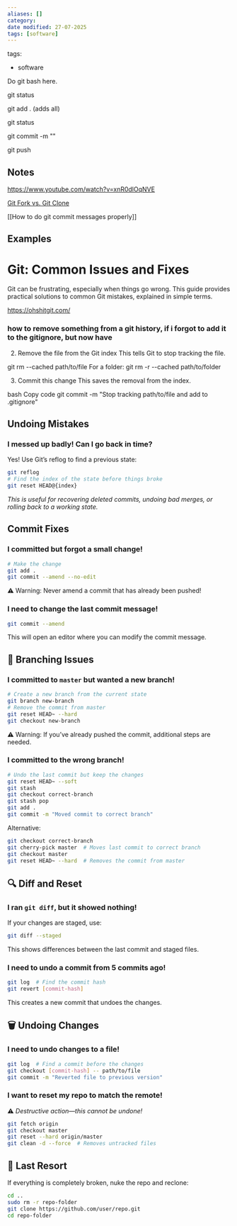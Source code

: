 ```yaml
---
aliases: []
category:
date modified: 27-07-2025
tags: [software]
---
```


tags:
  - software

Do git bash here.

git status

git add . (adds all)

git status

git commit -m ""

git push

## Notes

https://www.youtube.com/watch?v=xnR0dlOqNVE

[Git Fork vs. Git Clone](https://www.youtube.com/watch?v=6YQxkxw8nhE)

[[How to do git commit messages properly]]

## Examples


# Git: Common Issues and Fixes

Git can be frustrating, especially when things go wrong. This guide provides practical solutions to common Git mistakes, explained in simple terms.

https://ohshitgit.com/

### how to remove something from a git history, if i forgot to add it to the gitignore, but now have

2. Remove the file from the Git index
This tells Git to stop tracking the file.

git rm --cached path/to/file
For a folder:
git rm -r --cached path/to/folder

3. Commit this change
This saves the removal from the index.

bash
Copy code
git commit -m "Stop tracking path/to/file and add to .gitignore"


## Undoing Mistakes

### I messed up badly! Can I go back in time?

Yes! Use Git’s reflog to find a previous state:

```bash
git reflog
# Find the index of the state before things broke
git reset HEAD@{index}
```

_This is useful for recovering deleted commits, undoing bad merges, or rolling back to a working state._

## Commit Fixes

### I committed but forgot a small change!

```bash
# Make the change
git add .
git commit --amend --no-edit
```

⚠ Warning: Never amend a commit that has already been pushed!

### I need to change the last commit message!

```bash
git commit --amend
```

This will open an editor where you can modify the commit message.



## 🔀 Branching Issues

### I committed to `master` but wanted a new branch!

```bash
# Create a new branch from the current state
git branch new-branch
# Remove the commit from master
git reset HEAD~ --hard
git checkout new-branch
```

⚠ Warning: If you’ve already pushed the commit, additional steps are needed.

### I committed to the wrong branch!

```bash
# Undo the last commit but keep the changes
git reset HEAD~ --soft
git stash
git checkout correct-branch
git stash pop
git add .
git commit -m "Moved commit to correct branch"
```

Alternative:

```bash
git checkout correct-branch
git cherry-pick master  # Moves last commit to correct branch
git checkout master
git reset HEAD~ --hard  # Removes the commit from master
```



## 🔍 Diff and Reset

### I ran `git diff`, but it showed nothing!

If your changes are staged, use:

```bash
git diff --staged
```

This shows differences between the last commit and staged files.

### I need to undo a commit from 5 commits ago!

```bash
git log  # Find the commit hash
git revert [commit-hash]
```

This creates a new commit that undoes the changes.



## 🗑️ Undoing Changes

### I need to undo changes to a file!

```bash
git log  # Find a commit before the changes
git checkout [commit-hash] -- path/to/file
git commit -m "Reverted file to previous version"
```

### I want to reset my repo to match the remote!

⚠ _Destructive action—this cannot be undone!_

```bash
git fetch origin
git checkout master
git reset --hard origin/master
git clean -d --force  # Removes untracked files
```



## 🤯 Last Resort

If everything is completely broken, nuke the repo and reclone:

```bash
cd ..
sudo rm -r repo-folder
git clone https://github.com/user/repo.git
cd repo-folder
```

